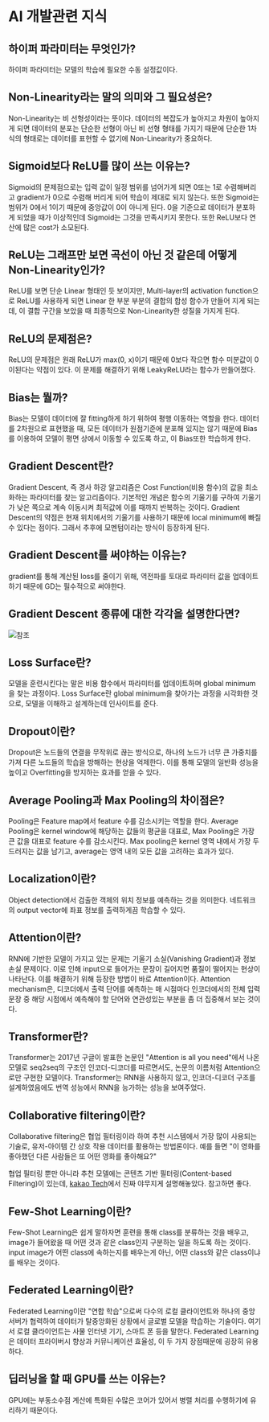 # AI 개발관련 지식
## 하이퍼 파라미터는 무엇인가?
하이퍼 파라미터는 모델의 학습에 필요한 수동 설정값이다.

## Non-Linearity라는 말의 의미와 그 필요성은?
Non-Linearity는 비 선형성이라는 뜻이다. 데이터의 복잡도가 높아지고 차원이 높아지게 되면 데이터의 분포는 단순한 선형이 아닌 비 선형 형태를 가지기 때문에 단순한 1차식의 형태로는 데이터를 표현할 수 없기에 Non-Linearity가 중요하다.

## Sigmoid보다 ReLU를 많이 쓰는 이유는?
Sigmoid의 문제점으로는 입력 값이 일정 범위를 넘어가게 되면 0또는 1로 수렴해버리고 gradient가 0으로 수렴해 버리게 되어 학습이 제대로 되지 않는다. 또한 Sigmoid는 범위가 0에서 1이기 때문에 중앙값이 0이 아니게 된다. 0을 기준으로 데이터가 분포하게 되었을 때가 이상적인데 Sigmoid는 그것을 만족시키지 못한다. 또한 ReLU보다 연산에 많은 cost가 소모된다.

## ReLU는 그래프만 보면 곡선이 아닌 것 같은데 어떻게 Non-Linearity인가?
ReLU를 보면 단순 Linear 형태인 듯 보이지만, Multi-layer의 activation function으로 ReLU를 사용하게 되면 Linear 한 부분 부분의 결합의 합성 함수가 만들어 지게 되는데, 이 결합 구간을 보았을 때 최종적으로 Non-Linearity한 성질을 가지게 된다.

## ReLU의 문제점은?
ReLU의 문제점은 원래 ReLU가 max(0, x)이기 때문에 0보다 작으면 함수 미분값이 0이된다는 약점이 있다. 이 문제를 해결하기 위해 LeakyReLU라는 함수가 만들어졌다.

## Bias는 뭘까?
Bias는 모델이 데이터에 잘 fitting하게 하기 위하여 평행 이동하는 역할을 한다. 데이터를 2차원으로 표현했을 때, 모든 데이터가 원점기준에 분포해 있지는 않기 때문에 Bias를 이용하여 모델이 평면 상에서 이동할 수 있도록 하고, 이 Bias또한 학습하게 한다.

## Gradient Descent란?
Gradient Descent, 즉 경사 하강 알고리즘은 Cost Function(비용 함수)의 값을 최소화하는 파라미터를 찾는 알고리즘이다. 기본적인 개념은 함수의 기울기를 구하여 기울기가 낮은 쪽으로 계속 이동시켜 최적값에 이를 때까지 반복하는 것이다. Gradient Descent의 약점은 현재 위치에서의 기울기를 사용하기 때문에 local minimum에 빠질 수 있다는 점이다. 그래서 추후에 모멘텀이라는 방식이 등장하게 된다.

## Gradient Descent를 써야하는 이유는?
gradient를 통해 계산된 loss를 줄이기 위해, 역전파를 토대로 파라미터 값을 업데이트 하기 때문에 GD는 필수적으로 써야한다.

## Gradient Descent 종류에 대한 각각을 설명한다면?
![참조](https://www.dropbox.com/s/k03ffo5rjlwc03z/optimizers.png?raw=1)

## Loss Surface란?
모델을 훈련시킨다는 말은 비용 함수에서 파라미터를 업데이트하며 global minimum을 찾는 과정이다. Loss Surface란 global minimum을 찾아가는 과정을 시각화한 것으로, 모델을 이해하고 설계하는데 인사이트를 준다.

## Dropout이란?
Dropout은 노드들의 연결을 무작위로 끊는 방식으로, 하나의 노드가 너무 큰 가중치를 가져 다른 노드들의 학습을 방해하는 현상을 억제한다. 이를 통해 모델의 일반화 성능을 높이고 Overfitting을 방지하는 효과를 얻을 수 있다. 

## Average Pooling과 Max Pooling의 차이점은?
Pooling은 Feature map에서 feature 수를 감소시키는 역할을 한다. Average Pooling은 kernel window에 해당하는 값들의 평균을 대표로, Max Pooling은 가장 큰 값을 대표로 feature 수를 감소시킨다. Max pooling은 kernel 영역 내에서 가장 두드러지는 값을 남기고, average는 영역 내의 모든 값을 고려하는 효과가 있다.

## Localization이란?
Object detection에서 검출한 객체의 위치 정보를 예측하는 것을 의미한다. 네트워크의 output vector에 좌표 정보를 출력하게끔 학습할 수 있다.

## Attention이란?
RNN에 기반한 모델이 가지고 있는 문제는 기울기 소실(Vanishing Gradient)과 정보 손실 문제이다. 이로 인해 input으로 들어가는 문장이 길어지면 품질이 떨어지는 현상이 나타난다. 이를 해결하기 위해 등장한 방법이 바로 Attention이다. Attention mechanism은, 디코더에서 출력 단어를 예측하는 매 시점마다 인코더에서의 전체 입력 문장 중 해당 시점에서 예측해야 할 단어와 연관성있는 부분을 좀 더 집중해서 보는 것이다.

## Transformer란?
Transformer는 2017년 구글이 발표한 논문인 "Attention is all you need"에서 나온 모델로 seq2seq의 구조인 인코더-디코더를 따르면서도, 논문의 이름처럼 Attention으로만 구현한 모델이다. Transformer는 RNN을 사용하지 않고, 인코더-디코더 구조를 설계하였음에도 번역 성능에서 RNN을 능가하는 성능을 보여주었다.

## Collaborative filtering이란?
Collaborative filtering은 협업 필터링이라 하여 추천 시스템에서 가장 많이 사용되는 기술로, 유저-아이템 간 상호 작용 데이터를 활용하는 방법론이다. 예를 들면 "이 영화를 좋아했던 다른 사람들은 또 어떤 영화를 좋아해요?"

협업 필터링 뿐만 아니라 추천 모델에는 콘텐츠 기반 필터링(Content-based Filtering)이 있는데, [kakao Tech](https://tech.kakao.com/2021/10/18/collaborative-filtering/)에서 진짜 야무지게 설명해놓았다. 참고하면 좋다.

## Few-Shot Learning이란?
Few-Shot Learning은 쉽게 말하자면 훈련을 통해 class를 분류하는 것을 배우고, image가 들어왔을 때 어떤 것과 같은 class인지 구분하는 일을 하도록 하는 것이다. input image가 어떤 class에 속하는지를 배우는게 아닌, 어떤 class와 같은 class이냐를 배우는 것이다. 

## Federated Learning이란?
Federated Learning이란 "연합 학습"으로써 다수의 로컬 클라이언트와 하나의 중앙 서버가 협력하여 데이터가 탈중앙화된 상황에서 글로벌 모델을 학습하는 기술이다. 여기서 로컬 클라이언트는 사물 인터넷 기기, 스마트 폰 등을 말한다. Federated Learning은 데이터 프라이버시 향상과 커뮤니케이션 효율성, 이 두 가지 장점때문에 굉장히 유용하다.

## 딥러닝을 할 때 GPU를 쓰는 이유는?
GPU에는 부동소수점 계산에 특화된 수많은 코어가 있어서 병렬 처리를 수행하기에 유리하기 때문이다.
